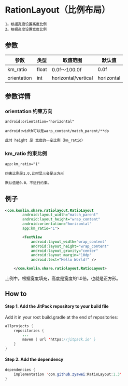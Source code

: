 # RationLayout（比例布局）

    1。根据宽度设置高度比例
    2。根据高度设置宽度比例

## 参数

|参数|类型|取值范围|默认值|
|---|---|---|---|
|km_ratio|float|0.0f～100.0f|0.0f
|orientation|int|horizontal/vertical|horizontal

## 参数详情

### orientation 约束方向

    android:orientation="horizontal"

    android:width可以是warp_content/match_parent/**dp

    此时 height 是 宽度的一定比例（km_ratio）

### km_ratio 约束比例

    app:km_ratio="1"

    约束比例是1.0,此时显示会是正方形

    默认值是0.0，不进行约束。




## 例子

```xml
<com.komlin.share.ratiolayout.RatioLayout
        android:layout_width="match_parent"
        android:layout_height="wrap_content"
        android:orientation="horizontal"
        app:km_ratio="1">

        <TextView
            android:layout_width="wrap_content"
            android:layout_height="wrap_content"
            android:layout_gravity="center"
            android:layout_margin="10dp"
            android:text="Hello World!" />

    </com.komlin.share.ratiolayout.RatioLayout>
```

上例中，根据宽度填充，高度是宽度的1.0倍，也就是正方形。


## How to

#### Step 1. Add the JitPack repository to your build file
Add it in your root build.gradle at the end of repositories:

```java
allprojects {
    repositories {
        ...
        maven { url 'https://jitpack.io' }
    }
}
```

#### Step 2. Add the dependency
```java
dependencies {
    implementation 'com.github.zyawei:RatioLayout:1.3'
}
```